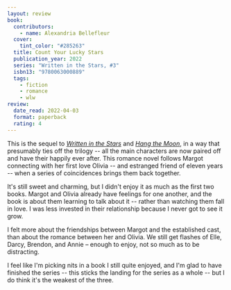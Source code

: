 ```yaml
---
layout: review
book:
  contributors:
    - name: Alexandria Bellefleur
  cover:
    tint_color: "#285263"
  title: Count Your Lucky Stars
  publication_year: 2022
  series: "Written in the Stars, #3"
  isbn13: "9780063000889"
  tags:
    - fiction
    - romance
    - wlw
review:
  date_read: 2022-04-03
  format: paperback
  rating: 4
---
```


This is the sequel to [*Written in the Stars*](/reviews/written-in-the-stars/) and [*Hang the Moon*](/reviews/hang-the-moon/), in a way that presumably ties off the trilogy -- all the main characters are now paired off and have their happily ever after.
This romance novel follows Margot connecting with her first love Olivia -- and estranged friend of eleven years -- when a series of coincidences brings them back together.

It's still sweet and charming, but I didn't enjoy it as much as the first two books.
Margot and Olivia already have feelings for one another, and the book is about them learning to talk about it -- rather than watching them fall in love.
I was less invested in their relationship because I never got to see it grow.

I felt more about the friendships between Margot and the established cast, than about the romance between her and Olivia.
We still get flashes of Elle, Darcy, Brendon, and Annie – enough to enjoy, not so much as to be distracting.

I feel like I'm picking nits in a book I still quite enjoyed, and I'm glad to have finished the series -- this sticks the landing for the series as a whole -- but I do think it's the weakest of the three.

